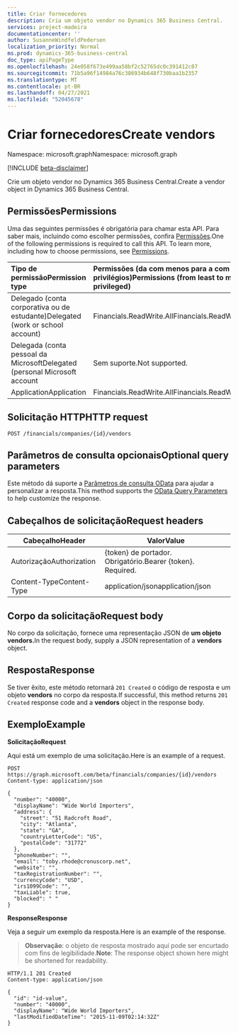 ```yaml
---
title: Criar fornecedores
description: Cria um objeto vendor no Dynamics 365 Business Central.
services: project-madeira
documentationcenter: ''
author: SusanneWindfeldPedersen
localization_priority: Normal
ms.prod: dynamics-365-business-central
doc_type: apiPageType
ms.openlocfilehash: 24e058f673e499aa58bf2c52765dc0c391412c07
ms.sourcegitcommit: 71b5a96f14984a76c386934b648f730baa1b2357
ms.translationtype: MT
ms.contentlocale: pt-BR
ms.lasthandoff: 04/27/2021
ms.locfileid: "52045678"
---
```

# <a name="create-vendors"></a><span data-ttu-id="658d4-103">Criar fornecedores</span><span class="sxs-lookup"><span data-stu-id="658d4-103">Create vendors</span></span>

<span data-ttu-id="658d4-104">Namespace: microsoft.graph</span><span class="sxs-lookup"><span data-stu-id="658d4-104">Namespace: microsoft.graph</span></span>

[!INCLUDE [beta-disclaimer](../../includes/beta-disclaimer.md)]

<span data-ttu-id="658d4-105">Crie um objeto vendor no Dynamics 365 Business Central.</span><span class="sxs-lookup"><span data-stu-id="658d4-105">Create a vendor object in Dynamics 365 Business Central.</span></span>

## <a name="permissions"></a><span data-ttu-id="658d4-106">Permissões</span><span class="sxs-lookup"><span data-stu-id="658d4-106">Permissions</span></span>
<span data-ttu-id="658d4-p101">Uma das seguintes permissões é obrigatória para chamar esta API. Para saber mais, incluindo como escolher permissões, confira [Permissões](/graph/permissions-reference).</span><span class="sxs-lookup"><span data-stu-id="658d4-p101">One of the following permissions is required to call this API. To learn more, including how to choose permissions, see [Permissions](/graph/permissions-reference).</span></span>

|<span data-ttu-id="658d4-109">Tipo de permissão</span><span class="sxs-lookup"><span data-stu-id="658d4-109">Permission type</span></span> |<span data-ttu-id="658d4-110">Permissões (da com menos para a com mais privilégios)</span><span class="sxs-lookup"><span data-stu-id="658d4-110">Permissions (from least to most privileged)</span></span>|
|:---------------|:------------------------------------------|
|<span data-ttu-id="658d4-111">Delegado (conta corporativa ou de estudante)</span><span class="sxs-lookup"><span data-stu-id="658d4-111">Delegated (work or school account)</span></span>|<span data-ttu-id="658d4-112">Financials.ReadWrite.All</span><span class="sxs-lookup"><span data-stu-id="658d4-112">Financials.ReadWrite.All</span></span> |
|<span data-ttu-id="658d4-113">Delegada (conta pessoal da Microsoft</span><span class="sxs-lookup"><span data-stu-id="658d4-113">Delegated (personal Microsoft account</span></span>|<span data-ttu-id="658d4-114">Sem suporte.</span><span class="sxs-lookup"><span data-stu-id="658d4-114">Not supported.</span></span>|
|<span data-ttu-id="658d4-115">Application</span><span class="sxs-lookup"><span data-stu-id="658d4-115">Application</span></span>|<span data-ttu-id="658d4-116">Financials.ReadWrite.All</span><span class="sxs-lookup"><span data-stu-id="658d4-116">Financials.ReadWrite.All</span></span>|

## <a name="http-request"></a><span data-ttu-id="658d4-117">Solicitação HTTP</span><span class="sxs-lookup"><span data-stu-id="658d4-117">HTTP request</span></span>
```http
POST /financials/companies/{id}/vendors
```

## <a name="optional-query-parameters"></a><span data-ttu-id="658d4-118">Parâmetros de consulta opcionais</span><span class="sxs-lookup"><span data-stu-id="658d4-118">Optional query parameters</span></span>
<span data-ttu-id="658d4-119">Este método dá suporte a [Parâmetros de consulta OData](/graph/query-parameters) para ajudar a personalizar a resposta.</span><span class="sxs-lookup"><span data-stu-id="658d4-119">This method supports the [OData Query Parameters](/graph/query-parameters) to help customize the response.</span></span>

## <a name="request-headers"></a><span data-ttu-id="658d4-120">Cabeçalhos de solicitação</span><span class="sxs-lookup"><span data-stu-id="658d4-120">Request headers</span></span>
|<span data-ttu-id="658d4-121">Cabeçalho</span><span class="sxs-lookup"><span data-stu-id="658d4-121">Header</span></span>|<span data-ttu-id="658d4-122">Valor</span><span class="sxs-lookup"><span data-stu-id="658d4-122">Value</span></span>|
|------|-----|
|<span data-ttu-id="658d4-123">Autorização</span><span class="sxs-lookup"><span data-stu-id="658d4-123">Authorization</span></span>  |<span data-ttu-id="658d4-p102">{token} de portador. Obrigatório.</span><span class="sxs-lookup"><span data-stu-id="658d4-p102">Bearer {token}. Required.</span></span> |
|<span data-ttu-id="658d4-126">Content-Type</span><span class="sxs-lookup"><span data-stu-id="658d4-126">Content-Type</span></span>  |<span data-ttu-id="658d4-127">application/json</span><span class="sxs-lookup"><span data-stu-id="658d4-127">application/json</span></span>   |

## <a name="request-body"></a><span data-ttu-id="658d4-128">Corpo da solicitação</span><span class="sxs-lookup"><span data-stu-id="658d4-128">Request body</span></span>
<span data-ttu-id="658d4-129">No corpo da solicitação, fornece uma representação JSON de **um objeto vendors.**</span><span class="sxs-lookup"><span data-stu-id="658d4-129">In the request body, supply a JSON representation of a **vendors** object.</span></span>

## <a name="response"></a><span data-ttu-id="658d4-130">Resposta</span><span class="sxs-lookup"><span data-stu-id="658d4-130">Response</span></span>
<span data-ttu-id="658d4-131">Se tiver êxito, este método retornará ```201 Created``` o código de resposta e um objeto **vendors** no corpo da resposta.</span><span class="sxs-lookup"><span data-stu-id="658d4-131">If successful, this method returns ```201 Created``` response code and a **vendors** object in the response body.</span></span>

## <a name="example"></a><span data-ttu-id="658d4-132">Exemplo</span><span class="sxs-lookup"><span data-stu-id="658d4-132">Example</span></span>

<span data-ttu-id="658d4-133">**Solicitação**</span><span class="sxs-lookup"><span data-stu-id="658d4-133">**Request**</span></span>

<span data-ttu-id="658d4-134">Aqui está um exemplo de uma solicitação.</span><span class="sxs-lookup"><span data-stu-id="658d4-134">Here is an example of a request.</span></span>

```http
POST https://graph.microsoft.com/beta/financials/companies/{id}/vendors
Content-type: application/json

{
  "number": "40000",
  "displayName": "Wide World Importers",
  "address": {
    "street": "51 Radcroft Road",
    "city": "Atlanta",
    "state": "GA",
    "countryLetterCode": "US",
    "postalCode": "31772"
  },
  "phoneNumber": "",
  "email": "toby.rhode@cronuscorp.net",
  "website": "",
  "taxRegistrationNumber": "",
  "currencyCode": "USD",
  "irs1099Code": "",
  "taxLiable": true,
  "blocked": " "
}
```

<span data-ttu-id="658d4-135">**Response**</span><span class="sxs-lookup"><span data-stu-id="658d4-135">**Response**</span></span>

<span data-ttu-id="658d4-136">Veja a seguir um exemplo da resposta.</span><span class="sxs-lookup"><span data-stu-id="658d4-136">Here is an example of the response.</span></span> 

> <span data-ttu-id="658d4-137">**Observação**: o objeto de resposta mostrado aqui pode ser encurtado com fins de legibilidade.</span><span class="sxs-lookup"><span data-stu-id="658d4-137">**Note**: The response object shown here might be shortened for readability.</span></span>

```http
HTTP/1.1 201 Created
Content-type: application/json

{
  "id": "id-value",
  "number": "40000",
  "displayName": "Wide World Importers",
  "lastModifiedDateTime": "2015-11-09T02:14:32Z"
}
```



